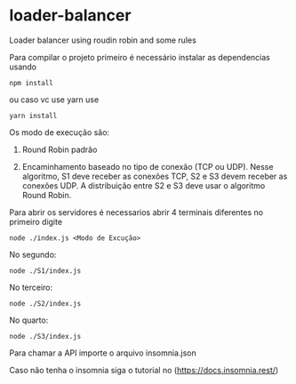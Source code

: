 # loader-balancer
Loader balancer using roudin robin and some rules

Para compilar o projeto primeiro é necessário instalar as dependencias usando 

```
npm install 

```

ou caso vc use yarn use


```
yarn install 

```
Os modo de execução são:

1) Round Robin padrão


2) Encaminhamento baseado no tipo de conexão (TCP ou UDP). Nesse algoritmo, S1 deve receber as conexões TCP, S2 e S3 devem receber as conexões UDP. 
A distribuição entre S2 e S3 deve usar o algoritmo Round Robin.


Para abrir os servidores é necessarios abrir 4 terminais diferentes 
no primeiro digite 

```
node ./index.js <Modo de Excução>

```

No segundo:

```
node ./S1/index.js
``` 

No terceiro:


```
node ./S2/index.js
``` 

No quarto:


```
node ./S3/index.js
``` 

Para chamar a API importe o arquivo insomnia.json

Caso nâo tenha o insomnia siga o tutorial no (https://docs.insomnia.rest/)
